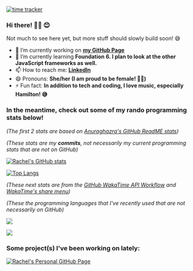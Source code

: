 [![time tracker](https://wakatime.com/badge/github/racstyle/racstyle.svg)](https://wakatime.com/badge/github/racstyle/racstyle)


### Hi there! 👋🏼 :blush:
Not much to see here yet, but more stuff should slowly build soon! :sweat_smile:

- 🔭 I’m currently working on **[my GitHub Page](https://github.com/anuraghazra/racstyle.github.io)**
- 🌱 I’m currently learning **Foundation 6.  I plan to look at the other JavaScript frameworks as well.**
- 📫 How to reach me: **[LinkedIn](https://www.linkedin.com/in/rachel-estilo/)**
- 😄 Pronouns: **She/her (I am proud to be female! 👩🏻)**
- ⚡ Fun fact: **In addition to tech and coding, I love music, especially Hamilton! :sweat_smile:**


### In the meantime, check out some of my rando programming stats below!
*(The first 2 stats are based on [Anuraghazra's GitHub ReadME stats](https://github.com/anuraghazra/github-readme-stats))*

*(These stats are my **commits**, not necessarily my current programming stats that are not on GitHub)*

[![Rachel's GitHub stats](https://github-readme-stats.vercel.app/api?username=racstyle&show_icons=true&theme=merko&hide=prs,issues)](https://github.com/anuraghazra/github-readme-stats)

[![Top Langs](https://github-readme-stats.vercel.app/api/top-langs/?username=racstyle&show_icons=true&theme=merko)](https://github.com/anuraghazra/github-readme-stats)


*(These next stats are from the [GitHub WakaTime API Workflow](https://github.com/marketplace/actions/waka-readme) and [WakaTime's share menu](https://wakatime.com/share))*

*(These the programming languages that I've recently used that are not necessarily on GitHub)*

<!--START_SECTION:waka-->
<img src="https://wakatime.com/share/@0e67e513-2342-4c14-b299-724009634b6a/6d856d41-1c52-4c60-9be2-b2b3988b3a1b.svg"></img>

<img src="https://wakatime.com/share/@0e67e513-2342-4c14-b299-724009634b6a/995c0be7-197b-41a5-bfe4-d49109a47289.svg">
<!--END_SECTION:waka-->

<!-- waka-box start -->
 <!-- waka-box end -->


### Some project(s) I've been working on lately:
[![Rachel's Personal GitHub Page](https://github-readme-stats.vercel.app/api/pin/?username=racstyle&repo=racstyle.github.io&show_owner=true&show_icons=true&theme=merko)](https://github.com/racstyle/racstyle.github.io)


<!-- ** UNCOMMENT BEFORE PUSHING ** -->
<!-- ### Congrats!
You are the <img src="https://profile-counter.glitch.me/racstyle/count.svg" />'th visitor! -->

<!--
**racstyle/racstyle** is a ✨ _special_ ✨ repository because its `README.md` (this file) appears on your GitHub profile.

Here are some ideas to get you started:

- 🔭 I’m currently working on ...
- 🌱 I’m currently learning ...
- 👯 I’m looking to collaborate on ...
- 🤔 I’m looking for help with ...
- 💬 Ask me about ...
- 📫 How to reach me: ...
- 😄 Pronouns: ...
- ⚡ Fun fact: ...
-->
